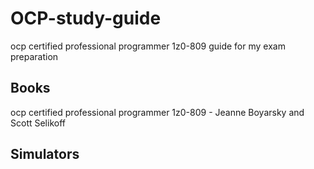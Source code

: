 # OCP-study-guide
ocp certified professional programmer 1z0-809 guide for my exam preparation

## Books
ocp certified professional programmer 1z0-809 - Jeanne Boyarsky and Scott Selikoff

## Simulators
